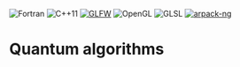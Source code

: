 ![Fortran](https://img.shields.io/badge/Fortran-2003-blue)
![C++11](https://img.shields.io/badge/C%2B%2B-11-blue)
[![GLFW](https://img.shields.io/badge/GLFW-3.4-blue)](https://www.glfw.org)
![OpenGL](https://img.shields.io/badge/OpenGL-4.1-blue)
![GLSL](https://img.shields.io/badge/GLSL-4.10-blue)
[![arpack-ng](https://img.shields.io/badge/arpack-ng-blue?logo=github)](https://github.com/opencollab/arpack-ng)

# Quantum algorithms

